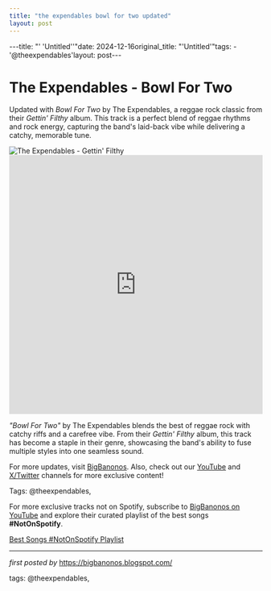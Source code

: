 ```yaml
---
title: "the expendables bowl for two updated"
layout: post
---
```

---title: "' 'Untitled''"date: 2024-12-16original_title: "'Untitled'"tags:  - '@theexpendables'layout: post---<!-- Title of the Post --><h1 >The Expendables - Bowl For Two</h1> <!-- Introductory Text --><p >Updated with *Bowl For Two* by The Expendables, a reggae rock classic from their *Gettin' Filthy* album. This track is a perfect blend of reggae rhythms and rock energy, capturing the band's laid-back vibe while delivering a catchy, memorable tune.</p> <!-- Featured Image --><div > <img src="https://i.ytimg.com/vi/YGsES4ezxhs/mqdefault.jpg" alt="The Expendables - Gettin' Filthy" /></div> <!-- YouTube Video Embed --><div > <iframe width="100%" height="514" src="https://www.youtube.com/embed/YGsES4ezxhs" title="The Expendables - 'Bowl For Two' (Official Audio)" frameborder="0" allow="accelerometer; autoplay; clipboard-write; encrypted-media; gyroscope; picture-in-picture; web-share" referrerpolicy="strict-origin-when-cross-origin" allowfullscreen></iframe></div> <!-- Song Information --><div > <p><em>"Bowl For Two"</em> by The Expendables blends the best of reggae rock with catchy riffs and a carefree vibe. From their *Gettin' Filthy* album, this track has become a staple in their genre, showcasing the band's ability to fuse multiple styles into one seamless sound.</p></div> <!-- Footer Links --><div > <p>For more updates, visit <a href="https://bigbanonos.blogspot.com/" target="_blank">BigBanonos</a>. Also, check out our <a href="https://www.youtube.com/@BigBanonos" target="_blank">YouTube</a> and <a href="https://x.com/bigbanonos" target="_blank">X/Twitter</a> channels for more exclusive content!</p></div> <!-- Tags --><p >Tags: @theexpendables,</p><!--Subscribe and Playlist Links--><div>    <p>For more exclusive tracks not on Spotify, subscribe to <a href="https://www.youtube.com/@BigBanonos" target="_blank">BigBanonos on YouTube</a> and explore their curated playlist of the best songs <strong>#NotOnSpotify</strong>.</p>    <p><a href="https://www.youtube.com/playlist?list=PLtuNtuTatqI0kFahUCbtbfenC_ET5O_tr" target="_blank">Best Songs #NotOnSpotify Playlist<br /></a></p></div><hr /><p><em>first posted by</em> <a href="https://bigbanonos.blogspot.com/" rel="noopener" target="_new">https://bigbanonos.blogspot.com/</a></p><p>tags: @theexpendables,</p>